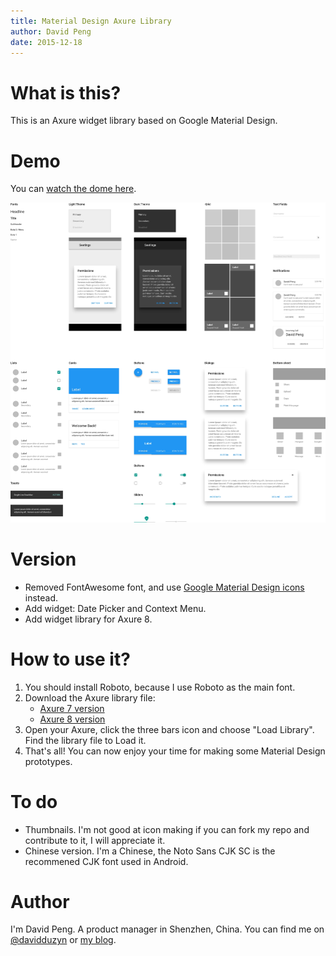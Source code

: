 ```yaml
---
title: Material Design Axure Library
author: David Peng
date: 2015-12-18
---
```


# What is this?

This is an Axure widget library based on Google Material Design.

# Demo

You can [watch the dome here](http://www.pengdaiwu.com/material-design-demo/material_design_library_demo.html).

![Demo](./demo.jpg)

# Version

- Removed FontAwesome font, and use [Google Material Design icons](https://github.com/google/material-design-icons/) instead.
- Add widget: Date Picker and Context Menu.
- Add widget library for Axure 8.

# How to use it?

1. You should install Roboto, because I use Roboto as the main font.
2. Download the Axure library file:
    - [Axure 7 version](https://github.com/duzyn/material-axure-library/blob/master/material-design-7.rplib?raw=true)
    - [Axure 8 version](https://github.com/duzyn/material-axure-library/blob/master/material-design-8.rplib?raw=true)
3. Open your Axure, click the three bars icon and choose "Load Library". Find the library file to Load it.
4. That's all! You can now enjoy your time for making some Material Design prototypes.

# To do

- Thumbnails. I'm not good at icon making if you can fork my repo and contribute to it, I will appreciate it.
- Chinese version. I'm a Chinese, the Noto Sans CJK SC is the recommened CJK font used in Android.

# Author

I'm David Peng. A product manager in Shenzhen, China. You can find me on [@davidduzyn](http://twitter.com/davidduzyn) or [my blog](http://www.pengdaiwu.com).
